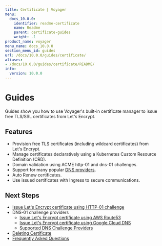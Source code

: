 ```yaml
---
title: Certificate | Voyager
menu:
  docs_10.0.0:
    identifier: readme-certificate
    name: Readme
    parent: certificate-guides
    weight: -1
product_name: voyager
menu_name: docs_10.0.0
section_menu_id: guides
url: /docs/10.0.0/guides/certificate/
aliases:
- /docs/10.0.0/guides/certificate/README/
info:
  version: 10.0.0
---
```


# Guides

Guides show you how to use Voyager's built-in certificate manager to issue free TLS/SSL certificates from Let's Encrypt.

## Features
- Provision free TLS certificates (including wildcard certificates) from Let's Encrypt.
- Manage certificates declaratively using a Kubernetes Custom Resource Definition (CRD).
- Domain validation using ACME http-01 and dns-01 challenges.
- Support for many popular [DNS providers](/docs/10.0.0/guides/certificate/dns/providers).
- Auto Renew certificates.
- Use issued certificates with Ingress to secure communications.

## Next Steps
- [Issue Let's Encrypt certificate using HTTP-01 challenge](/docs/10.0.0/guides/certificate/http/overview)
- DNS-01 challenge providers
  - [Issue Let's Encrypt certificate using AWS Route53](/docs/10.0.0/guides/certificate/dns/route53)
  - [Issue Let's Encrypt certificate using Google Cloud DNS](/docs/10.0.0/guides/certificate/dns/google-cloud)
  - [Supported DNS Challenge Providers](/docs/10.0.0/guides/certificate/dns/providers)
- [Deleting Certificate](/docs/10.0.0/guides/certificate/delete)
- [Frequently Asked Questions](/docs/10.0.0/guides/certificate/faq)
